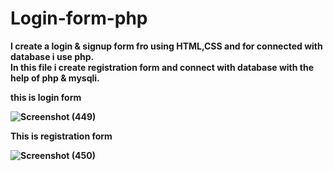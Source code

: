 # Login-form-php
<b>I create a login &amp; signup form fro using HTML,CSS and for connected with database i use php.<b></br>
<b>In this file i create registration form and connect with database with the help of php & mysqli.<b></br>

<h><b>this is login form<b></h>

![Screenshot (449)](https://github.com/mirkashi/Login-form-php/assets/138784444/1e870ff6-4ab6-4a42-ad5e-15c8877422bf)

<h><b>This is registration form<b></h>


![Screenshot (450)](https://github.com/mirkashi/Login-form-php/assets/138784444/787d886b-149f-452d-a28f-dada58d9ab6a)
